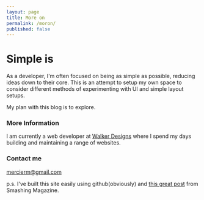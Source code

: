 ```yaml
---
layout: page
title: More on
permalink: /moron/
published: false
---
```


# Simple is

As a developer, I'm often focused on being as simple as possible, reducing ideas down to their core. This is an attempt to setup my own space to consider different methods of experimenting with UI and simple layout setups. 

My plan with this blog is to explore. 

### More Information

I am currently a web developer at [Walker Designs](http://walkerdesigns.com.au) where I spend my days building and maintaining a range of websites. 
### Contact me

[mercierm@gmail.com](mailto:mercierm@gmail.com)

p.s. I've built this site easily using github(obviously) and <a target="_blank" href="http://www.smashingmagazine.com/2014/08/01/build-blog-jekyll-github-pages/">this great post</a> from Smashing Magazine. 
